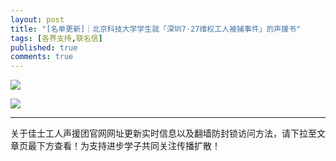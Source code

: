 ```yaml
---
layout: post
title: "[名单更新]｜北京科技大学学生就「深圳7·27维权工人被捕事件」的声援书"
tags: [各界支持,联名信]
published: true
comments: true
---
```


![](https://i.loli.net/2018/08/03/5b640ae13932b.jpg)

![](https://i.loli.net/2018/08/03/5b6413cd276db.jpg)

---
关于佳士工人声援团官网网址更新实时信息以及翻墙防封锁访问方法，请下拉至文章页最下方查看！为支持进步学子共同关注传播扩散！
